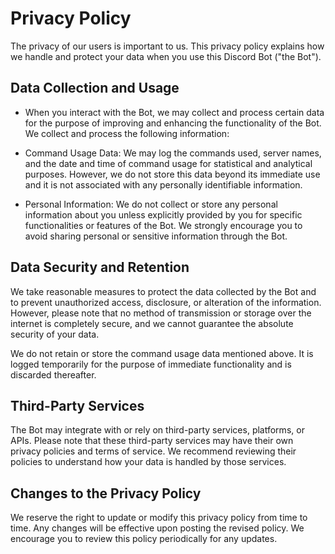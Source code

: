 # Privacy Policy

The privacy of our users is important to us. This privacy policy explains how we handle and protect your data when you use this Discord Bot ("the Bot").

## Data Collection and Usage

- When you interact with the Bot, we may collect and process certain data for the purpose of improving and enhancing the functionality of the Bot. We collect and process the following information:

- Command Usage Data: We may log the commands used, server names, and the date and time of command usage for statistical and analytical purposes. However, we do not store this data beyond its immediate use and it is not associated with any personally identifiable information.

- Personal Information: We do not collect or store any personal information about you unless explicitly provided by you for specific functionalities or features of the Bot. We strongly encourage you to avoid sharing personal or sensitive information through the Bot.

## Data Security and Retention

We take reasonable measures to protect the data collected by the Bot and to prevent unauthorized access, disclosure, or alteration of the information. However, please note that no method of transmission or storage over the internet is completely secure, and we cannot guarantee the absolute security of your data.

We do not retain or store the command usage data mentioned above. It is logged temporarily for the purpose of immediate functionality and is discarded thereafter.

## Third-Party Services

The Bot may integrate with or rely on third-party services, platforms, or APIs. Please note that these third-party services may have their own privacy policies and terms of service. We recommend reviewing their policies to understand how your data is handled by those services.

## Changes to the Privacy Policy

We reserve the right to update or modify this privacy policy from time to time. Any changes will be effective upon posting the revised policy. We encourage you to review this policy periodically for any updates.
